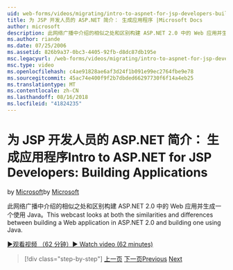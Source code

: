 ```yaml
---
uid: web-forms/videos/migrating/intro-to-aspnet-for-jsp-developers-building-applications
title: 为 JSP 开发人员的 ASP.NET 简介： 生成应用程序 |Microsoft Docs
author: microsoft
description: 此网络广播中介绍的相似之处和区别构建 ASP.NET 2.0 中的 Web 应用并生成一个使用 Java。
ms.author: riande
ms.date: 07/25/2006
ms.assetid: 826b9a37-0bc3-4405-92fb-d8dc87db195e
msc.legacyurl: /web-forms/videos/migrating/intro-to-aspnet-for-jsp-developers-building-applications
msc.type: video
ms.openlocfilehash: c4ae91828ae6af3d24f1b091e99ec2764fbe9e78
ms.sourcegitcommit: 45ac74e400f9f2b7dbded66297730f6f14a4eb25
ms.translationtype: MT
ms.contentlocale: zh-CN
ms.lasthandoff: 08/16/2018
ms.locfileid: "41824235"
---
```

<a name="intro-to-aspnet-for-jsp-developers-building-applications"></a><span data-ttu-id="98ea4-103">为 JSP 开发人员的 ASP.NET 简介： 生成应用程序</span><span class="sxs-lookup"><span data-stu-id="98ea4-103">Intro to ASP.NET for JSP Developers: Building Applications</span></span>
====================
<span data-ttu-id="98ea4-104">by [Microsoft](https://github.com/microsoft)</span><span class="sxs-lookup"><span data-stu-id="98ea4-104">by [Microsoft](https://github.com/microsoft)</span></span>

<span data-ttu-id="98ea4-105">此网络广播中介绍的相似之处和区别构建 ASP.NET 2.0 中的 Web 应用并生成一个使用 Java。</span><span class="sxs-lookup"><span data-stu-id="98ea4-105">This webcast looks at both the similarities and differences between building a Web application in ASP.NET 2.0 and building one using Java.</span></span>

[<span data-ttu-id="98ea4-106">&#9654;观看视频 （62 分钟）</span><span class="sxs-lookup"><span data-stu-id="98ea4-106">&#9654; Watch video (62 minutes)</span></span>](https://channel9.msdn.com/Blogs/ASP-NET-Site-Videos/intro-to-aspnet-for-jsp-developers-building-applications)

> [!div class="step-by-step"]
> <span data-ttu-id="98ea4-107">[上一页](intro-to-aspnet-for-jsp-developers-welcome-to-aspnet-20.md)
> [下一页](intro-to-aspnet-for-coldfusion-developers-adding-aspnet-to-your-repertoire.md)</span><span class="sxs-lookup"><span data-stu-id="98ea4-107">[Previous](intro-to-aspnet-for-jsp-developers-welcome-to-aspnet-20.md)
[Next](intro-to-aspnet-for-coldfusion-developers-adding-aspnet-to-your-repertoire.md)</span></span>

